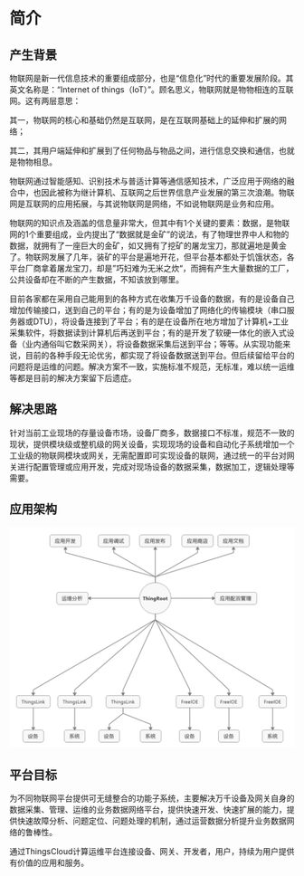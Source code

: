 # 简介

## 产生背景

物联网是新一代信息技术的重要组成部分，也是“信息化”时代的重要发展阶段。其英文名称是：“Internet of things（IoT）”。顾名思义，物联网就是物物相连的互联网。这有两层意思：

其一，物联网的核心和基础仍然是互联网，是在互联网基础上的延伸和扩展的网络；

其二，其用户端延伸和扩展到了任何物品与物品之间，进行信息交换和通信，也就是物物相息。

物联网通过智能感知、识别技术与普适计算等通信感知技术，广泛应用于网络的融合中，也因此被称为继计算机、互联网之后世界信息产业发展的第三次浪潮。物联网是互联网的应用拓展，与其说物联网是网络，不如说物联网是业务和应用。 

物联网的知识点及涵盖的信息量非常大，但其中有1个关键的要素：数据，是物联网的1个重要组成，业内提出了“数据就是金矿”的说法，有了物理世界中人和物的数据，就拥有了一座巨大的金矿，如又拥有了挖矿的屠龙宝刀，那就遍地是黄金了。物联网发展了几年，装矿的平台是遍地开花，但平台基本都处于饥饿状态，各平台厂商拿着屠龙宝刀，却是”巧妇难为无米之炊“，而拥有产生大量数据的工厂，公共设备却在不断的产生数据，不知该放到哪里。 

目前各家都在采用自己能用到的各种方式在收集万千设备的数据，有的是设备自己增加传输接口，送到自己的平台；有的是为设备增加了网络化的传输模块（串口服务器或DTU），将设备连接到了平台；有的是在设备所在地方增加了计算机+工业采集软件，将数据读到计算机后再送到平台；有的是开发了软硬一体化的嵌入式设备（业内通俗叫它数采网关），将设备数据采集后送到平台；等等。从实现功能来说，目前的各种手段无论优劣，都实现了将设备数据送到平台。但后续留给平台的问题将是运维的问题。解决方案不一致，实施标准不规范，无标准，难以统一运维等都是目前的解决方案留下后遗症。



## 解决思路

针对当前工业现场的存量设备市场，设备厂商多，数据接口不标准，规范不一致的现状，提供模块级或整机级的网关设备，实现现场的设备和自动化子系统增加一个工业级的物联网模块或网关，无需配置即可实现设备的联网，通过统一的平台对网关进行配置管理或应用开发，完成对现场设备的数据采集，数据加工，逻辑处理等需要。

## 应用架构

![ThingsRoot&#x5E94;&#x7528;&#x67B6;&#x6784;&#x56FE;](../.gitbook/assets/image%20%2825%29.png)

## 平台目标

为不同物联网平台提供可无缝整合的功能子系统，主要解决万千设备及网关自身的数据采集、管理、运维的业务数据网络平台，提供快速开发、快速扩展的能力，提供快速故障分析、问题定位、问题处理的机制，通过运营数据分析提升业务数据网络的鲁棒性。 

通过ThingsCloud计算运维平台连接设备、网关、开发者，用户，持续为用户提供有价值的应用和服务。




